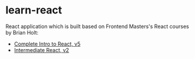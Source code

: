 # learn-react

React application which is built based on Frontend Masters's React courses by Brian Holt:

- [Complete Intro to React, v5](https://frontendmasters.com/courses/complete-react-v5/)
- [Intermediate React, v2](https://frontendmasters.com/courses/intermediate-react-v2/)

